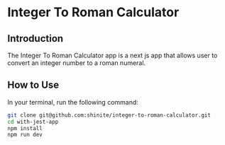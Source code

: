 # Integer To Roman Calculator

## Introduction

The Integer To Roman Calculator app is a next js app that allows user to convert an integer number to a roman numeral.

## How to Use

In your terminal, run the following command:

```bash
git clone git@github.com:shinite/integer-to-roman-calculator.git
cd with-jest-app
npm install
npm run dev
```